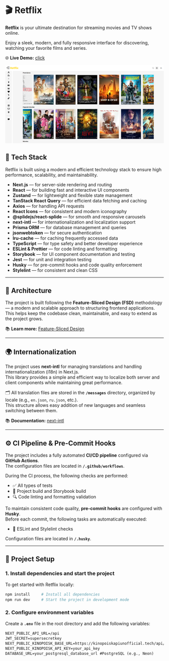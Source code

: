 # 🎬 Retflix

**Retflix** is your ultimate destination for streaming movies and TV shows online.

Enjoy a sleek, modern, and fully responsive interface for discovering, watching your favorite films and series.

🌐 **Live Demo:** [click](https://retflix2-0.vercel.app/)

![](public/preview.png)

## 🧰 Tech Stack

Retflix is built using a modern and efficient technology stack to ensure high performance, scalability, and
maintainability.

- **Next.js** — for server-side rendering and routing
- **React** — for building fast and interactive UI components
- **Zustand** — for lightweight and flexible state management
- **TanStack React Query** — for efficient data fetching and caching
- **Axios** — for handling API requests
- **React Icons** — for consistent and modern iconography
- **@splidejs/react-splide** — for smooth and responsive carousels
- **next-intl** — for internationalization and localization support
- **Prisma ORM** — for database management and queries
- **jsonwebtoken** — for secure authentication
- **lru-cache** — for caching frequently accessed data
- **TypeScript** — for type safety and better developer experience
- **ESLint & Prettier** — for code linting and formatting
- **Storybook** — for UI component documentation and testing
- **Jest** — for unit and integration testing
- **Husky** — for pre-commit hooks and code quality enforcement
- **Stylelint** — for consistent and clean CSS

---

## 🧱 Architecture

The project is built following the **Feature-Sliced Design (FSD)** methodology — a modern and scalable approach to
structuring frontend applications.  
This helps keep the codebase clean, maintainable, and easy to extend as the project grows.

📚 **Learn more:** [Feature-Sliced Design](https://feature-sliced.design/)

---

## 🌍 Internationalization

The project uses **next-intl** for managing translations and handling internationalization (i18n) in Next.js.  
This library provides a simple and efficient way to localize both server and client components while maintaining great
performance.

🗂️ All translation files are stored in the **`/messages`** directory, organized by locale (e.g., `en.json`, `ru.json`,
etc.).  
This structure allows easy addition of new languages and seamless switching between them.

📚 **Documentation:** [next-intl](https://next-intl-docs.vercel.app/)

---

## ⚙️ CI Pipeline & Pre-Commit Hooks

The project includes a fully automated **CI/CD pipeline** configured via **GitHub Actions**.  
The configuration files are located in **`/.github/workflows`**.

During the CI process, the following checks are performed:

- ✅ All types of tests
- 🧱 Project build and Storybook build
- 🔍 Code linting and formatting validation

To maintain consistent code quality, **pre-commit hooks** are configured with **Husky**.  
Before each commit, the following tasks are automatically executed:

- 🧩 ESLint and Stylelint checks

Configuration files are located in **`/.husky`**.

---

## 🚀 Project Setup

### **1. Install dependencies and start the project**

To get started with Retflix locally:

```bash
npm install     # Install all dependencies
npm run dev     # Start the project in development mode 
```

### **2. Configure environment variables**

Create a  **`.env`** file in the root directory and add the following variables:

```
NEXT_PUBLIC_API_URL=/api
JWT_SECRET=supersecretkey
NEXT_PUBLIC_KINOPOISK_BASE_URL=https://kinopoiskapiunofficial.tech/api/
NEXT_PUBLIC_KINOPOISK_API_KEY=your_api_key
DATABASE_URL=your_postgresql_database_url #PostgreSQL (e.g., Neon)
```
